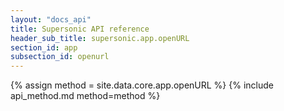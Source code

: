 ```yaml
---
layout: "docs_api"
title: Supersonic API reference
header_sub_title: supersonic.app.openURL
section_id: app
subsection_id: openurl
---
```


{% assign method = site.data.core.app.openURL %}
{% include api_method.md method=method %}
